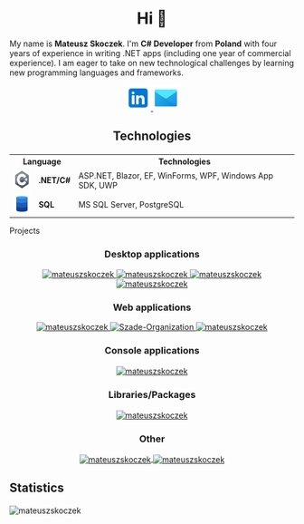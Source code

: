 <h1 align="center">Hi 👋</h1>

My name is **Mateusz Skoczek**. I'm **C# Developer** from **Poland** with four years of experience in writing .NET apps (including one year of commercial experience). I am eager to take on new technological challenges by learning new programming languages and frameworks.

<p align="center">
  <a href="https://www.linkedin.com/in/mateusz-skoczek/">
    <img height=45 src="linkedin.png" alt="linkedin" />
  </a>
  <a href="mailto:mateusz5432160@gmail.com">
    <img height=45 src="mail.png" alt="mail" />
  </a>
</p>

<h2 align="center">Technologies</h2>

<h4> </h4>

<table align="center">
  <tr>
    <th colspan=2>
      Language
    </th>
    <th>
      Technologies
    </th>
  </tr>
  <tr>
    <td>
      <img height=35 src="csharp.png" alt="csharp" />
    </td>
    <td>
      <strong>.NET/C#</strong>
    </td>
    <td>
      ASP.NET, Blazor, EF, WinForms, WPF, Windows App SDK, UWP
    </td>
  </tr>
  <tr>
    <td>
      <img height=35 src="sql.png" alt="sql" />
    </td>
    <td>
      <strong>SQL</strong>
    </td>
    <td>
      MS SQL Server, PostgreSQL
    </td>
  </tr>
</table>


  
  
  
  Projects

<h3 align="center">Desktop applications</h3>

<p align="center">
  <a href="https://github.com/mateuszskoczek/VDownload" style="table, tr, td { border: none; }">
    <img height=130 src="https://github-readme-stats.vercel.app/api/pin/?username=mateuszskoczek&repo=VDownload&theme=dark&bg_color=25,020022,005e88&border_color=000000&show_owner=true&description_lines_count=3" alt="mateuszskoczek" />
  </a>
  <a href="https://github.com/mateuszskoczek/TimetableDesigner" style="table, tr, td { border: none; }">
    <img height=130 src="https://github-readme-stats.vercel.app/api/pin/?username=mateuszskoczek&repo=TimetableDesigner&theme=dark&bg_color=25,0a0022,340088&border_color=000000&show_owner=true&description_lines_count=3" alt="mateuszskoczek" />
  </a>
  <a href="https://github.com/mateuszskoczek/GeneratorCSV" style="table, tr, td { border: none; }">
    <img height=130 src="https://github-readme-stats.vercel.app/api/pin/?username=mateuszskoczek&repo=GeneratorCSV&theme=transparent&border_color=373737&show_owner=true&description_lines_count=3" alt="mateuszskoczek" />
  </a>
  <a href="https://github.com/sebastian-jedrzejewski/JavaGridGraph" style="table, tr, td { border: none; }">
    <img height=130 src="https://github-readme-stats.vercel.app/api/pin/?username=sebastian-jedrzejewski&repo=JavaGridGraph&theme=transparent&border_color=373737&show_owner=true&description_lines_count=3" alt="mateuszskoczek" />
  </a>
</p>

<h3 align="center">Web applications</h3>

<p align="center">
  <a href="https://github.com/mateuszskoczek/WatchIt" style="table, tr, td { border: none; }">
    <img height=130 src="https://github-readme-stats.vercel.app/api/pin/?username=mateuszskoczek&repo=WatchIt&theme=dark&bg_color=25,220d00,885900&border_color=000000&show_owner=true&description_lines_count=3" alt="mateuszskoczek" />
  </a>
  <a href="https://github.com/Szade-Organization/BetterCalendar-API" style="table, tr, td { border: none; }">
    <img height=130 src="https://github-readme-stats.vercel.app/api/pin/?username=Szade-Organization&repo=BetterCalendar-API&theme=dark&bg_color=25,002200,008809&border_color=000000&show_owner=true&description_lines_count=3" alt="Szade-Organization" />
  </a>
  <a href="https://github.com/mateuszskoczek/SecureBank" style="table, tr, td { border: none; }">
    <img height=130 src="https://github-readme-stats.vercel.app/api/pin/?username=mateuszskoczek&repo=SecureBank&theme=transparent&border_color=373737&show_owner=true&description_lines_count=3" alt="mateuszskoczek" />
  </a>
</p>

<h3 align="center">Console applications</h3>

<p align="center">
  <a href="https://github.com/sebastian-jedrzejewski/GridGraph" style="table, tr, td { border: none; }">
    <img height=130 align="center" src="https://github-readme-stats.vercel.app/api/pin/?username=sebastian-jedrzejewski&repo=GridGraph&theme=transparent&border_color=373737&show_owner=true&description_lines_count=3" alt="mateuszskoczek" />
  </a>
</p>

<h3 align="center">Libraries/Packages</h3>

<p align="center">
  <a href="https://github.com/mateuszskoczek/SimpleToolkit" style="table, tr, td { border: none; }">
    <img height=130 align="center" src="https://github-readme-stats.vercel.app/api/pin/?username=mateuszskoczek&repo=SimpleToolkit&theme=dark&bg_color=25,222200,808800&border_color=000000&show_owner=true&description_lines_count=3" alt="mateuszskoczek" />
  </a>
</p>

<h3 align="center">Other</h3>

<p align="center">
  <a href="https://github.com/mateuszskoczek/IPsecExporter" style="table, tr, td { border: none; }">
    <img height=130 align="center" src="https://github-readme-stats.vercel.app/api/pin/?username=mateuszskoczek&repo=IPsecExporter&theme=dark&bg_color=25,2d0e0e,c93232&border_color=000000&show_owner=true&description_lines_count=3" alt="mateuszskoczek" />
  </a>
  <a href="https://github.com/mateuszskoczek/3DRenderer" style="table, tr, td { border: none; }">
    <img height=130 align="center" src="https://github-readme-stats.vercel.app/api/pin/?username=mateuszskoczek&repo=3DRenderer&theme=transparent&border_color=373737&show_owner=true&description_lines_count=3" alt="mateuszskoczek" />
  </a>
</p>





## Statistics

<img align="center" src="https://github-readme-stats.vercel.app/api/top-langs/?username=mateuszskoczek&theme=transparent&border_color=373737&card_width=1100" alt="mateuszskoczek" />
